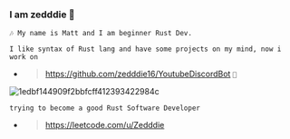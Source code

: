 ### I am zedddie 👋
```🎶 My name is Matt and I am beginner Rust Dev.```
  
```I like syntax of Rust lang and have some projects on my mind, now i work on ```

* > https://github.com/zedddie16/YoutubeDiscordBot ```🥱```

![1edbf144909f2bbfcff412393422984c](https://github.com/user-attachments/assets/d97e099e-1f62-4307-8f39-6b3aa19b5244)

```trying to become a good Rust Software Developer ```

* > https://leetcode.com/u/Zedddie
